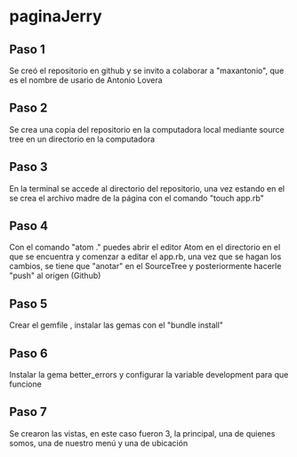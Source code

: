 # paginaJerry

## Paso 1
Se creó el repositorio en github y se invito a colaborar a "maxantonio", que es el nombre de usario de Antonio Lovera

## Paso 2
Se crea una copia del repositorio en la computadora local mediante source tree en un directorio en la computadora

 ## Paso 3
 En la terminal se accede al directorio del repositorio, una vez estando en el se crea el archivo madre de la página con el comando "touch app.rb"

 ## Paso 4
 Con el comando "atom ." puedes abrir el editor Atom en el directorio en el que se encuentra y comenzar a editar el app.rb, una vez que se hagan los cambios, se tiene que "anotar" en el SourceTree y posteriormente hacerle "push" al origen (Github)

 ## Paso 5
 Crear el gemfile , instalar las gemas con el "bundle install"

 ## Paso 6
 Instalar la gema better_errors y configurar la variable development para que funcione

 ## Paso 7
 Se crearon las vistas, en este caso fueron 3, la principal, una de quienes somos, una de nuestro menú y una de ubicación 
